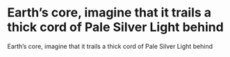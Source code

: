 # Earth’s core, imagine that it trails a thick cord of Pale Silver Light behind

Earth’s core, imagine that it trails a thick cord of Pale Silver Light behind